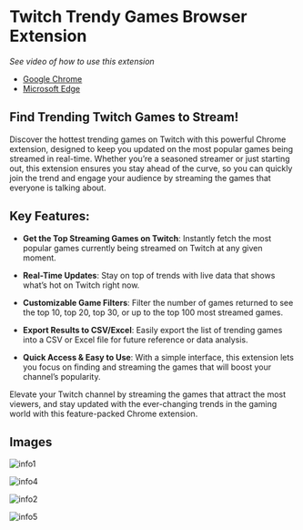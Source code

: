 # Twitch Trendy Games Browser Extension

*See video of how to use this extension*
- [Google Chrome](https://www.youtube.com/watch?v=bc8PavYKyFI)
- [Microsoft Edge](https://www.youtube.com/watch?v=aIdzWKAnweY)

## Find Trending Twitch Games to Stream!

Discover the hottest trending games on Twitch with this powerful Chrome extension, designed to keep you updated on the most popular games being streamed in real-time. Whether you’re a seasoned streamer or just starting out, this extension ensures you stay ahead of the curve, so you can quickly join the trend and engage your audience by streaming the games that everyone is talking about.

## Key Features:

- **Get the Top Streaming Games on Twitch**: Instantly fetch the most popular games currently being streamed on Twitch at any given moment.

- **Real-Time Updates**: Stay on top of trends with live data that shows what’s hot on Twitch right now.

- **Customizable Game Filters**: Filter the number of games returned to see the top 10, top 20, top 30, or up to the top 100 most streamed games.

- **Export Results to CSV/Excel**: Easily export the list of trending games into a CSV or Excel file for future reference or data analysis.

- **Quick Access & Easy to Use**: With a simple interface, this extension lets you focus on finding and streaming the games that will boost your channel’s popularity.

Elevate your Twitch channel by streaming the games that attract the most viewers, and stay updated with the ever-changing trends in the gaming world with this feature-packed Chrome extension.



## Images
![info1](https://github.com/user-attachments/assets/bcd2d275-b8d7-40e8-8e04-108ae351d952)



![info4](https://github.com/user-attachments/assets/c8aae2b1-6a7d-4e84-a257-bbccf84e1380)



![info2](https://github.com/user-attachments/assets/7c153144-b7f8-4220-b3c4-95696532424b)



![info5](https://github.com/user-attachments/assets/81f60259-cb46-4c33-ad8d-3de76153bf37)



